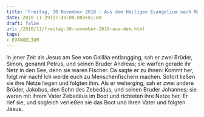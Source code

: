```yaml
---
title: 'Freitag, 30 November 2018 : Aus dem Heiligen Evangelium nach Matthäus - Mt 4,18-22.'
date: 2018-11-29T17:49:00.003+01:00
draft: false
url: /2018/11/freitag-30-november-2018-aus-dem.html
tags: 
- EVANGELIUM
---
```


In jener Zeit als Jesus am See von Galiläa entlangging, sah er zwei Brüder, Simon, genannt Petrus, und seinen Bruder Andreas; sie warfen gerade ihr Netz in den See, denn sie waren Fischer. Da sagte er zu ihnen: Kommt her, folgt mir nach! Ich werde euch zu Menschenfischern machen. Sofort ließen sie ihre Netze liegen und folgten ihm. Als er weiterging, sah er zwei andere Brüder, Jakobus, den Sohn des Zebedäus, und seinen Bruder Johannes; sie waren mit ihrem Vater Zebedäus im Boot und richteten ihre Netze her. Er rief sie, und sogleich verließen sie das Boot und ihren Vater und folgten Jesus.